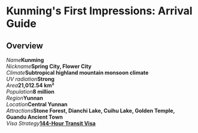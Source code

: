 # Kunming's First Impressions: Arrival Guide

## Overview

<Description>
<div><i>Name</i><b>Kunming</b></div>
<div><i>Nickname</i><b>Spring City, Flower City</b></div>
<div long><i>Climate</i><b>Subtropical highland mountain monsoon climate</b></div>
<div><i>UV radiation</i><b>Strong</b></div>
<div><i>Area</i><b>21,012.54 km²</b></div>
<div><i>Population</i><b>8 million</b></div>
<div><i>Region</i><b>Yunnan</b></div>
<div><i>Location</i><b>Central Yunnan</b></div>
<div long><i>Attractions</i><b>Stone Forest, Dianchi Lake, Cuihu Lake, Golden Temple, Guandu Ancient Town</b></div>
<div><i>Visa Strategy</i><b><a href="/guide/visa#_144-hour-transit-visa-exemption">144-Hour Transit Visa</a></b></div>
</Description>
